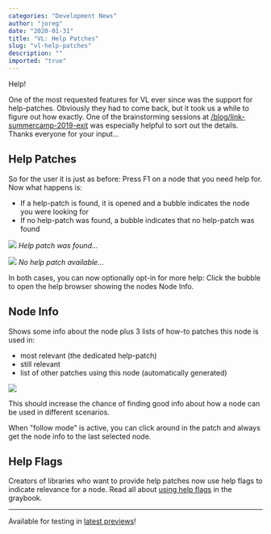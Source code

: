 ```yaml
---
categories: "Development News"
author: "joreg"
date: "2020-01-31"
title: "VL: Help Patches"
slug: "vl-help-patches"
description: ""
imported: "true"
---
```



Help!

One of the most requested features for VL ever since was the support for help-patches. Obviously they had to come back, but it took us a while to figure out how exactly. One of the brainstorming sessions at [/blog/link-summercamp-2019-exit](/blog/link-summercamp-2019-exit) was especially helpful to sort out the details. Thanks everyone for your input...

## Help Patches
So for the user it is just as before: Press F1 on a node that you need help for. Now what happens is:
- If a help-patch is found, it is opened and a bubble indicates the node you were looking for
- If no help-patch was found, a bubble indicates that no help-patch was found

<!--{SPLIT()}-->
![](helpfound.png) 
*Help patch was found...*
<!--~~~-->
![](helpnotfound.png) 
*No help patch available...*
<!--{SPLIT}-->

In both cases, you can now optionally opt-in for more help: Click the bubble to open the help browser showing the nodes Node Info.

## Node Info
Shows some info about the node plus 3 lists of how-to patches this node is used in:
- most relevant (the dedicated help-patch)
- still relevant
- list of other patches using this node (automatically generated)

![](findinghelp-dd8fd.png) 

This should increase the chance of finding good info about how a node can be used in different scenarios.

When "follow mode" is active, you can click around in the patch and always get the node info to the last selected node.

## Help Flags
Creators of libraries who want to provide help patches now use help flags to indicate relevance for a node. Read all about [using help flags](https://vvvv.gitbooks.io/the-gray-book/content/en/reference/libraries/providinghelp.html) in the graybook.

---

Available for testing in [latest previews](/blog/2020/vvvv-gamma-2019.2-preview)!